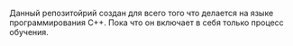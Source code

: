 Данный репозитойрий создан для всего того что делается на языке программирования С++. Пока что он включает в себя только процесс обучения.
